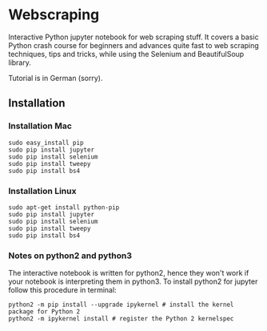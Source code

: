 # Webscraping

Interactive Python jupyter notebook for web scraping stuff. It covers a basic Python crash course for beginners and advances quite fast to web scraping techniques, tips and tricks, while using the Selenium and BeautifulSoup library.

Tutorial is in German (sorry).

## Installation

### Installation Mac
~~~
sudo easy_install pip
sudo pip install jupyter
sudo pip install selenium
sudo pip install tweepy
sudo pip install bs4
~~~

### Installation Linux
~~~
sudo apt-get install python-pip
sudo pip install jupyter
sudo pip install selenium
sudo pip install tweepy
sudo pip install bs4
~~~

### Notes on python2 and python3

The interactive notebook is written for python2, hence they won't work if your notebook is interpreting them in python3. To install python2 for jupyter follow this procedure in terminal:

~~~
python2 -m pip install --upgrade ipykernel # install the kernel package for Python 2
python2 -m ipykernel install # register the Python 2 kernelspec
~~~
